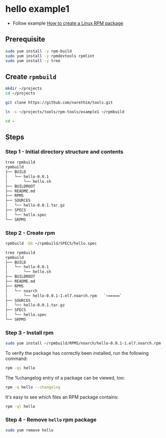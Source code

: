 # hello example1

* Follow example [How to create a Linux RPM package](https://www.redhat.com/sysadmin/create-rpm-package)

## Prerequisite

```sh
sudo yum install -y rpm-build
sudo yum install -y rpmdevtools rpmlint
sudo yum install -y tree
```

## Create `rpmbuild`

```sh
mkdir ~/projects
cd ~/projects

git clone https://github.com/narethim/tools.git

ln -s ~/projects/tools/rpm-tools/example1 ~/rpmbuild

cd ~
```

## Steps

### Step 1 - Initial directory structure and contents

```sh
tree rpmbuild
rpmbuild
├── BUILD
│   └── hello-0.0.1
│       └── hello.sh
├── BUILDROOT
├── README.md
├── RPMS
├── SOURCES
│   └── hello-0.0.1.tar.gz
├── SPECS
│   └── hello.spec
└── SRPMS
```

### Step 2 - Create rpm

```sh
rpmbuild -bb ~/rpmbuild/SPECS/hello.spec
```

```sh
tree rpmbuild
rpmbuild
├── BUILD
│   └── hello-0.0.1
│       └── hello.sh
├── BUILDROOT
├── README.md
├── RPMS
│   └── noarch
│       └── hello-0.0.1-1.el7.noarch.rpm   `<=====`
├── SOURCES
│   └── hello-0.0.1.tar.gz
├── SPECS
│   └── hello.spec
└── SRPMS
```

### Step 3 - Install rpm

```sh
sudo yum install ~/rpmbuild/RPMS/noarch/hello-0.0.1-1.el7.noarch.rpm
```

To verify the package has correctly been installed, run the following command:

```sh
rpm -qi hello
```

The %changelog entry of a package can be viewed, too:

```sh
rpm -q hello --changelog
```

It's easy to see which files an RPM package contains:

```sh
rpm -ql hello
```

### Step 4 - Remove `hello` rpm package

```sh
sudo yum remove hello
```
